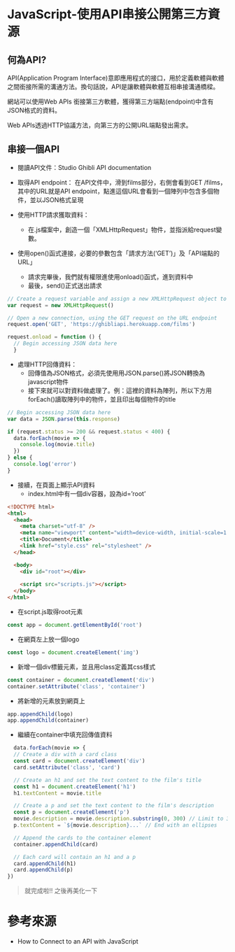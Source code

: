 # JavaScript-使用API串接公開第三方資源

## 何為API?

API(Application Program Interface)意即應用程式的接口，用於定義軟體與軟體之間銜接所需的溝通方法。換句話說，API是讓軟體與軟體互相串接溝通橋樑。

網站可以使用Web APIs 銜接第三方軟體，獲得第三方端點(endpoint)中含有JSON格式的資料。

Web APIs透過HTTP協議方法，向第三方的公開URL端點發出需求。


## 串接一個API

- 閱讀API文件：Studio Ghibli API documentation
- 取得API endpoint：
在API文件中，滑到films部分，右側會看到GET /films，其中的URL就是API endpoint，點進這個URL會看到一個陣列中包含多個物件，並以JSON格式呈現

- 使用HTTP請求獲取資料：

    - 在.js檔案中，創造一個「XMLHttpRequest」物件，並指派給request變數。

-  使用open()函式連接，必要的參數包含「請求方法(‘GET’)」及「API端點的URL」
    - 請求完畢後，我們就有權限進使用onload()函式，進到資料中
    - 最後，send()正式送出請求

```javascript
// Create a request variable and assign a new XMLHttpRequest object to it.
var request = new XMLHttpRequest()

// Open a new connection, using the GET request on the URL endpoint
request.open('GET', 'https://ghibliapi.herokuapp.com/films')

request.onload = function () {
  // Begin accessing JSON data here
  }
```
- 處理HTTP回傳資料：
  - 回傳值為JSON格式，必須先使用用JSON.parse()將JSON轉換為javascript物件
  - 接下來就可以對資料做處理了。例：這裡的資料為陣列，所以下方用forEach()讀取陣列中的物件，並且印出每個物件的title

```javascript
// Begin accessing JSON data here
var data = JSON.parse(this.response)

if (request.status >= 200 && request.status < 400) {
  data.forEach(movie => {
    console.log(movie.title)
  })
} else {
  console.log('error')
}
```
- 接續，在頁面上顯示API資料
  - index.html中有一個div容器，設為id=’root’
```html
<!DOCTYPE html>
<html>
  <head>
    <meta charset="utf-8" />
    <meta name="viewport" content="width=device-width, initial-scale=1.0" />
    <title>Document</title>
    <link href="style.css" rel="stylesheet" />
  </head>

  <body>
    <div id="root"></div>
    
    <script src="scripts.js"></script>
  </body>
</html>
```
- 在script.js取得root元素

```javascript
const app = document.getElementById('root')
```

- 在網頁左上放一個logo

```javascript
const logo = document.createElement('img')
```

- 新增一個div標籤元素，並且用class定義其css樣式

```javascript
const container = document.createElement('div')
container.setAttribute('class', 'container')
```
- 將新增的元素放到網頁上

```javascript
app.appendChild(logo)
app.appendChild(container)
```

- 繼續在container中填充回傳值資料

```javascript
  data.forEach(movie => {
  // Create a div with a card class
  const card = document.createElement('div')
  card.setAttribute('class', 'card')

  // Create an h1 and set the text content to the film's title
  const h1 = document.createElement('h1')
  h1.textContent = movie.title

  // Create a p and set the text content to the film's description
  const p = document.createElement('p')
  movie.description = movie.description.substring(0, 300) // Limit to 300 chars
  p.textContent = `${movie.description}...` // End with an ellipses

  // Append the cards to the container element
  container.appendChild(card)

  // Each card will contain an h1 and a p
  card.appendChild(h1)
  card.appendChild(p)
})
```

>就完成啦!! 之後再美化一下

# 參考來源
- How to Connect to an API with JavaScript